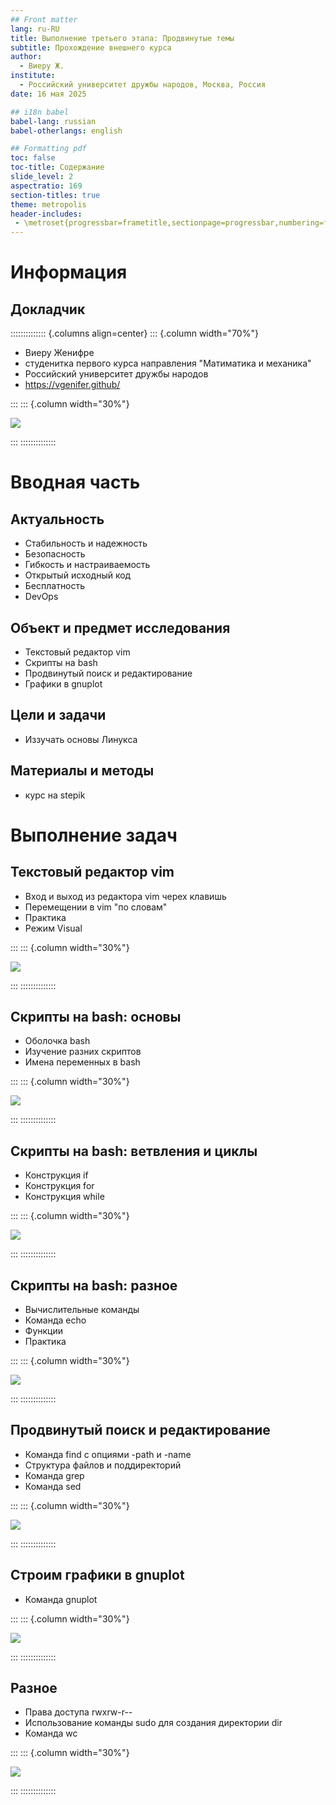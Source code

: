 ```yaml
---
## Front matter
lang: ru-RU
title: Выполнение третьего этапа: Продвинутые темы 
subtitle: Прохождение внешнего курса
author:
  - Виеру Ж.
institute:
  - Российский университет дружбы народов, Москва, Россия
date: 16 мая 2025

## i18n babel
babel-lang: russian
babel-otherlangs: english

## Formatting pdf
toc: false
toc-title: Содержание
slide_level: 2
aspectratio: 169
section-titles: true
theme: metropolis
header-includes:
 - \metroset{progressbar=frametitle,sectionpage=progressbar,numbering=fraction}
---
```


# Информация

## Докладчик

:::::::::::::: {.columns align=center}
::: {.column width="70%"}

  * Виеру Женифре
  * студенитка первого курса направления "Матиматика и механика"
  * Российский университет дружбы народов
  * <https://vgenifer.github/>

:::
::: {.column width="30%"}

![](./image/me.jpeg)

:::
::::::::::::::

# Вводная часть

## Актуальность

- Стабильность и надежность
- Безопасность
- Гибкость и настраиваемость
- Открытый исходный код
- Бесплатность
- DevOps

## Объект и предмет исследования

- Текстовый редактор vim 
- Скрипты на bash
- Продвинутый поиск и редактирование
- Графики в gnuplot

## Цели и задачи

- Иззучать основы Линукса

## Материалы и методы

- курс на stepik

# Выполнение задач

## Текстовый редактор vim

- Вход и выход из редактора vim черех клавишь
- Перемещении в vim "по словам"
- Практика
- Режим Visual

:::
::: {.column width="30%"}

![](./image/3.1-3.png)

:::
::::::::::::::

## Скрипты на bash: основы

- Оболочка bash
- Изучение разних скриптов
- Имена переменных в bash

:::
::: {.column width="30%"}

![](./image/3.2-2.png)

:::
::::::::::::::

## Скрипты на bash: ветвления и циклы

- Конструкция if
- Конструкция for
- Конструкция while 

:::
::: {.column width="30%"}

![](./image/3.3-3.png)

:::
::::::::::::::

## Скрипты на bash: разное

- Вычислительные команды
- Команда echo
- Функции
- Практика 

:::
::: {.column width="30%"}

![](./image/3.4-6.png)

:::
::::::::::::::

## Продвинутый поиск и редактирование

- Команда find с опциями -path и -name
- Структура файлов и поддиректорий
- Команда grep
- Команда sed

:::
::: {.column width="30%"}

![](./image/3.5-5.png)

:::
::::::::::::::

## Строим графики в gnuplot

- Команда gnuplot

:::
::: {.column width="30%"}

![](./image/3.6-2.png)

:::
::::::::::::::

## Разное

- Права доступа rwxrw-r--
- Использование команды sudo для создания директории dir
- Команда wc

:::
::: {.column width="30%"}

![](./image/3.7-2.png)

:::
::::::::::::::

